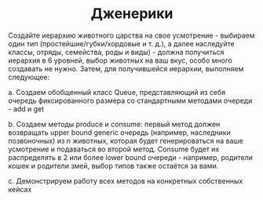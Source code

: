 <h1 align="center">Дженерики</h1>
Создайте иерархию животного царства на свое усмотрение - выбираем один тип (простейшие/губки/хордовые и т. д.), а далее наследуйте классы, отряды, семейства, роды и виды) - должна получиться иерархия в 6 уровней, выбор животных на ваш вкус, особо много создавать не нужно. Затем, для получившейся иерархии, выполняем следующее:

a. Создаем обобщенный класс Queue, представляющий из себя очередь фиксированного размера со стандартными методами очереди - add и get

b. Создаем методы produce и consume: первый метод должен возвращать upper bound generic очередь (например, наследники позвоночных) из n животных, которая будет генерироваться на ваше усмотрение и подаваться во второй метод. Consume будет их распределять в 2 или более lower bound очереди - например, родители кошек и родители змей, выбор типов также остаётся за вами.

c. Демонстрируем работу всех методов на конкретных собственных кейсах
